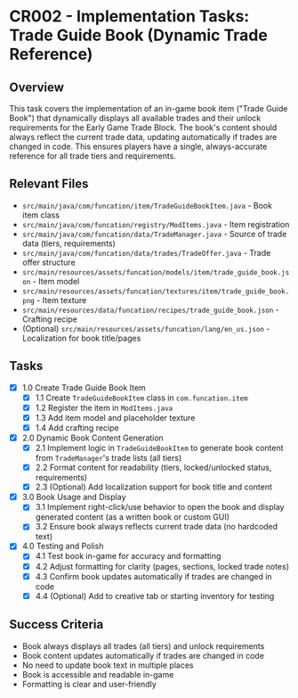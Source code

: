 # CR002 - Implementation Tasks: Trade Guide Book (Dynamic Trade Reference)

## Overview
This task covers the implementation of an in-game book item ("Trade Guide Book") that dynamically displays all available trades and their unlock requirements for the Early Game Trade Block. The book's content should always reflect the current trade data, updating automatically if trades are changed in code. This ensures players have a single, always-accurate reference for all trade tiers and requirements.

## Relevant Files
- `src/main/java/com/funcation/item/TradeGuideBookItem.java` - Book item class
- `src/main/java/com/funcation/registry/ModItems.java` - Item registration
- `src/main/java/com/funcation/data/TradeManager.java` - Source of trade data (tiers, requirements)
- `src/main/java/com/funcation/data/trades/TradeOffer.java` - Trade offer structure
- `src/main/resources/assets/funcation/models/item/trade_guide_book.json` - Item model
- `src/main/resources/assets/funcation/textures/item/trade_guide_book.png` - Item texture
- `src/main/resources/data/funcation/recipes/trade_guide_book.json` - Crafting recipe
- (Optional) `src/main/resources/assets/funcation/lang/en_us.json` - Localization for book title/pages

## Tasks

- [x] 1.0 Create Trade Guide Book Item
  - [x] 1.1 Create `TradeGuideBookItem` class in `com.funcation.item`
  - [x] 1.2 Register the item in `ModItems.java`
  - [x] 1.3 Add item model and placeholder texture
  - [x] 1.4 Add crafting recipe

- [x] 2.0 Dynamic Book Content Generation
  - [x] 2.1 Implement logic in `TradeGuideBookItem` to generate book content from `TradeManager`'s trade lists (all tiers)
  - [x] 2.2 Format content for readability (tiers, locked/unlocked status, requirements)
  - [x] 2.3 (Optional) Add localization support for book title and content

- [x] 3.0 Book Usage and Display
  - [x] 3.1 Implement right-click/use behavior to open the book and display generated content (as a written book or custom GUI)
  - [x] 3.2 Ensure book always reflects current trade data (no hardcoded text)

- [x] 4.0 Testing and Polish
  - [x] 4.1 Test book in-game for accuracy and formatting
  - [x] 4.2 Adjust formatting for clarity (pages, sections, locked trade notes)
  - [x] 4.3 Confirm book updates automatically if trades are changed in code
  - [x] 4.4 (Optional) Add to creative tab or starting inventory for testing

## Success Criteria
- Book always displays all trades (all tiers) and unlock requirements
- Book content updates automatically if trades are changed in code
- No need to update book text in multiple places
- Book is accessible and readable in-game
- Formatting is clear and user-friendly
